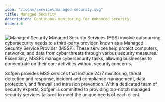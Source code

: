 ```yaml
---
icon: "/icons/services/managed-security.svg"
title: Managed Security
description: Continuous monitoring for enhanced security.
order: 6
---
```

![Managed Security](/images/services/managed-security.webp)
Managed Security Services (MSS) involve outsourcing cybersecurity needs to a third-party provider, known as a Managed Security Service Provider (MSSP). These services help protect computers, networks, and data from cyber threats through various security measures. Essentially, MSSPs manage cybersecurity tasks, allowing businesses to concentrate on their core activities without security concerns.

Sofgen provides MSS services that include 24/7 monitoring, threat detection and response, incident and compliance management, data protection, and firewall and intrusion prevention.  With a dedicated team of security experts, Sofgen is committed to providing top-notch managed security services tailored to meet the unique needs of each client.